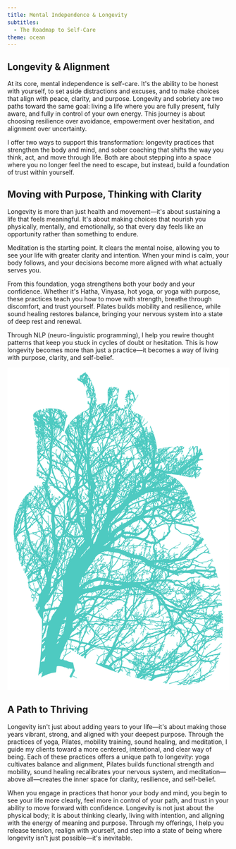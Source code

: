 ```yaml
---
title: Mental Independence & Longevity
subtitles:
  - The Roadmap to Self-Care
theme: ocean
---
```


## Longevity & Alignment

At its core, mental independence is self-care. It's the ability to be honest with yourself, to
set aside distractions and excuses, and to make choices that align with peace, clarity, and
purpose. Longevity and sobriety are two paths toward the same goal: living a life where you
are fully present, fully aware, and fully in control of your own energy. This journey is about
choosing resilience over avoidance, empowerment over hesitation, and alignment over
uncertainty.

I offer two ways to support this transformation: longevity practices that strengthen the body
and mind, and sober coaching that shifts the way you think, act, and move through life. Both
are about stepping into a space where you no longer feel the need to escape, but instead,
build a foundation of trust within yourself.

## Moving with Purpose, Thinking with Clarity

Longevity is more than just health and movement—it's about sustaining a life that feels
meaningful. It's about making choices that nourish you physically, mentally, and emotionally,
so that every day feels like an opportunity rather than something to endure.

Meditation is the starting point. It clears the mental noise, allowing you to see your life
with greater clarity and intention. When your mind is calm, your body follows, and your
decisions become more aligned with what actually serves you.

From this foundation, yoga strengthens both your body and your confidence. Whether it's Hatha,
Vinyasa, hot yoga, or yoga with purpose, these practices teach you how to move with strength,
breathe through discomfort, and trust yourself. Pilates builds mobility and resilience, while
sound healing restores balance, bringing your nervous system into a state of deep rest and
renewal.

Through NLP (neuro-linguistic programming), I help you rewire thought patterns that keep you
stuck in cycles of doubt or hesitation. This is how longevity becomes more than just a
practice—it becomes a way of living with purpose, clarity, and self-belief.

![](/src/lib/cms/media/heart_exposure.svg)

## A Path to Thriving

Longevity isn't just about adding years to your life—it's about making those years vibrant,
strong, and aligned with your deepest purpose. Through the practices of yoga, Pilates,
mobility training, sound healing, and meditation, I guide my clients toward a more centered,
intentional, and clear way of being. Each of these practices offers a unique path to
longevity: yoga cultivates balance and alignment, Pilates builds functional strength and
mobility, sound healing recalibrates your nervous system, and meditation—above all—creates the
inner space for clarity, resilience, and self-belief.

When you engage in practices that honor your body and mind, you begin to see your life more
clearly, feel more in control of your path, and trust in your ability to move forward with
confidence. Longevity is not just about the physical body; it is about thinking clearly,
living with intention, and aligning with the energy of meaning and purpose. Through my
offerings, I help you release tension, realign with yourself, and step into a state of being
where longevity isn't just possible—it's inevitable.
